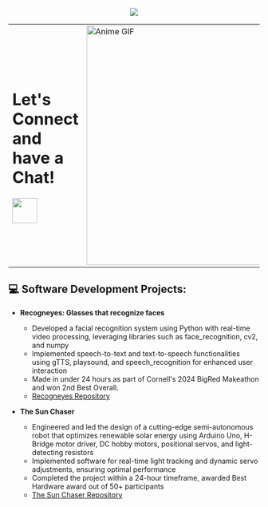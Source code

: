 <p align="center">
  <img src="https://capsule-render.vercel.app/api?type=venom&height=200&text=Hi,%20I'm%20Si%20Un.&fontSize=70&color=0:91cae2,100:17316d&stroke=91cae2" />
</p>

<table align="center" width="50%">
  <tr>
    <td style="border: none;">
      <h1>Let's Connect and have a Chat! </h1>
      <a href="https://www.linkedin.com/in/siunkim/">
        <img height="50" src="https://cdn2.iconfinder.com/data/icons/social-media-2285/512/1_Linkedin_unofficial_colored_svg-512.png"/>
      </a>
    </td>
    <td style="border: none;">
      <img src="https://i.giphy.com/media/v1.Y2lkPTc5MGI3NjExdmY4cjZpdTBrNTN4ejhnczVjbDUzNHhoazhkejB2eW1pMmk5d2E2NCZlcD12MV9pbnRlcm5hbF9naWZfYnlfaWQmY3Q9Zw/Id71NFYfSBOKv2IexE/giphy.gif" alt="Anime GIF" width="480" />
    </td>
  </tr>
</table>

<h2>💻 Software Development Projects:</h2>

- <b>Recogneyes: Glasses that recognize faces</b>
  - Developed a facial recognition system using Python with real-time video processing, leveraging libraries such as face_recognition, cv2, and numpy
  - Implemented speech-to-text and text-to-speech functionalities using gTTS, playsound, and speech_recognition for enhanced user interaction
  - Made in under 24 hours as part of Cornell's 2024 BigRed Makeathon and won 2nd Best Overall.
  - [Recogneyes Repository](https://github.com/Siun-kim/OneZero2024)
  
- <b>The Sun Chaser</b>
  - Engineered and led the design of a cutting-edge semi-autonomous robot that optimizes renewable solar energy using Arduino Uno, H-Bridge motor driver, DC hobby motors, positional servos, and light-detecting resistors
  - Implemented software for real-time light tracking and dynamic servo adjustments, ensuring optimal performance
  - Completed the project within a 24-hour timeframe, awarded Best Hardware award out of 50+ participants
  - [The Sun Chaser Repository](https://github.com/lerrylei/sunChaser)

<!--
**Siun-kim/Siun-kim** is a ✨ _special_ ✨ repository because its `README.md` (this file) appears on your GitHub profile.

Here are some ideas to get you started:

- 🔭 I’m currently working on ...
- 🌱 I’m currently learning ...
- 👯 I’m looking to collaborate on ...
- 🤔 I’m looking for help with ...
- 💬 Ask me about ...
- 📫 How to reach me: ...
- 😄 Pronouns: ...
- ⚡ Fun fact: ...
-->
